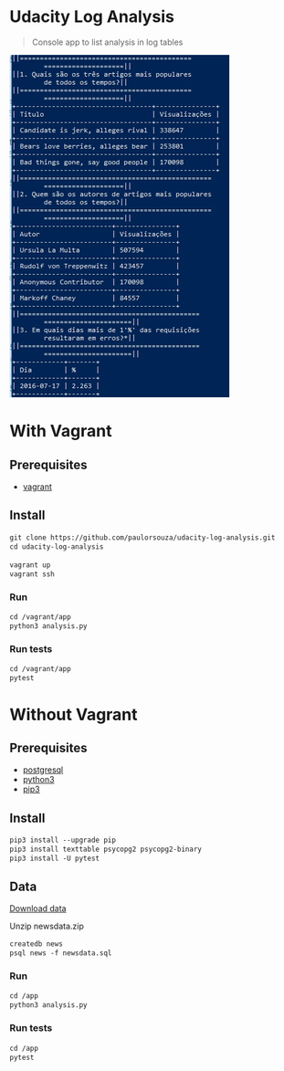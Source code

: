Udacity Log Analysis
==

> Console app to list analysis in log tables

![](./print.jpg)

# With Vagrant

## Prerequisites

- [vagrant](https://www.vagrantup.com/)

## Install

```shell
git clone https://github.com/paulorsouza/udacity-log-analysis.git
cd udacity-log-analysis

vagrant up
vagrant ssh
```

### Run

```shell
cd /vagrant/app
python3 analysis.py
```

### Run tests

```shell
cd /vagrant/app
pytest
```

# Without Vagrant

## Prerequisites

- [postgresql](https://www.postgresql.org/)
- [python3](https://www.python.org/download/releases/3.0/)
- [pip3](https://docs.python.org/3/installing/index.html)

## Install

```shell
pip3 install --upgrade pip
pip3 install texttable psycopg2 psycopg2-binary
pip3 install -U pytest
```

## Data

[Download data](https://d17h27t6h515a5.cloudfront.net/topher/2016/August/57b5f748_newsdata/newsdata.zip)

Unzip newsdata.zip 

```shell
createdb news
psql news -f newsdata.sql
```

### Run

```shell
cd /app
python3 analysis.py
```

### Run tests

```shell
cd /app
pytest
```
